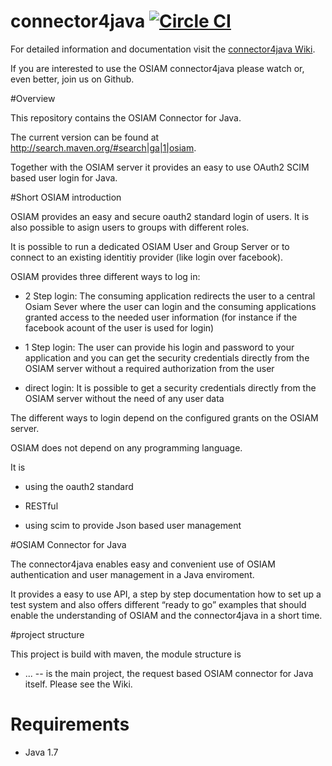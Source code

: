 connector4java [![Circle CI](https://circleci.com/gh/osiam/connector4java.svg?style=svg)](https://circleci.com/gh/osiam/connector4java)
==============

For detailed information and documentation visit the [connector4java Wiki](https://github.com/osiam/connector4java/wiki).

If you are interested to use the OSIAM connector4java please watch or, even better, join us on Github.

#Overview

This repository contains the OSIAM Connector for Java.

The current version can be found at http://search.maven.org/#search|ga|1|osiam.

Together with the OSIAM server it provides an easy to use OAuth2 SCIM based user login for Java.

#Short OSIAM introduction

OSIAM provides an easy and secure oauth2 standard login of users. It is also possible to asign users to groups with different roles.

It is possible to run a dedicated OSIAM User and Group Server or to connect to an existing identitiy provider (like login over facebook).

OSIAM provides three different ways to log in:

- 2 Step login: The consuming application redirects the user to a central Osiam Sever where the user can login and the consuming applications granted access to the needed user information (for instance if the facebook acount of the user is used for login)

- 1 Step login: The user can provide his login and password to your application and you can get the security credentials directly from the OSIAM server without a required authorization from the user

- direct login: It is possible to get a security credentials directly from the OSIAM server without the need of any user data

The different ways to login depend on the configured grants on the OSIAM server.


OSIAM does not depend on any programming language.

It is

- using the oauth2 standard

- RESTful

- using scim to provide Json based user management

#OSIAM Connector for Java

The connector4java enables easy and convenient use of OSIAM authentication and user management in a Java enviroment.

It provides a easy to use API, a step by step documentation how to set up a test system and also offers different “ready to go” examples that should enable the  understanding of OSIAM and the connector4java in a short time.

#project structure

This project is build with maven, the module structure is

* ... -- is the main project, the request based OSIAM connector for Java itself. Please see the Wiki.

# Requirements

* Java 1.7

